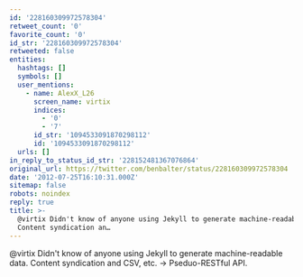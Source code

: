 ```yaml
---
id: '228160309972578304'
retweet_count: '0'
favorite_count: '0'
id_str: '228160309972578304'
retweeted: false
entities:
  hashtags: []
  symbols: []
  user_mentions:
    - name: AlexX_L26
      screen_name: virtix
      indices:
        - '0'
        - '7'
      id_str: '1094533091870298112'
      id: '1094533091870298112'
  urls: []
in_reply_to_status_id_str: '228152481367076864'
original_url: https://twitter.com/benbalter/status/228160309972578304
date: '2012-07-25T16:10:31.000Z'
sitemap: false
robots: noindex
reply: true
title: >-
  @virtix Didn't know of anyone using Jekyll to generate machine-readable data.
  Content syndication an…
---
```


@virtix Didn't know of anyone using Jekyll to generate machine-readable data. Content syndication and CSV, etc. -&gt; Pseduo-RESTful API.